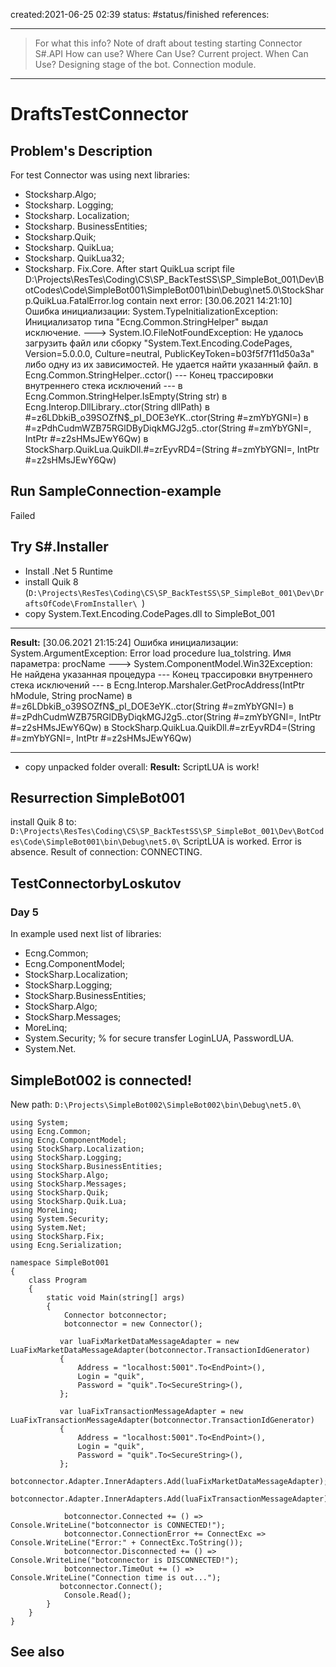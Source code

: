 created:2021-06-25 02:39
status: #status/finished 
references: 
___
> For what this info? Note of draft about testing starting Connector  S#.API
> How can use? 
> Where Can Use? Current project.
> When Can Use? Designing stage of the bot. Connection module.

___
# DraftsTestConnector
## Problem's Description



For test Connector was using next libraries:
- Stocksharp.Algo;
- Stocksharp. Logging;
- Stocksharp. Localization;
-  Stocksharp. BusinessEntities;
-  Stocksharp.Quik;
-  Stocksharp. QuikLua;
-  Stocksharp. QuikLua32;
-  Stocksharp. Fix.Core.
After start QuikLua script file D:\Projects\ResTes\Coding\CS\SP_BackTestSS\SP_SimpleBot_001\Dev\BotCodes\Code\SimpleBot001\SimpleBot001\bin\Debug\net5.0\StockSharp.QuikLua.FatalError.log contain next error:
[30.06.2021 14:21:10] Ошибка инициализации: System.TypeInitializationException: Инициализатор типа "Ecng.Common.StringHelper" выдал исключение. ---> System.IO.FileNotFoundException: Не удалось загрузить файл или сборку "System.Text.Encoding.CodePages, Version=5.0.0.0, Culture=neutral, PublicKeyToken=b03f5f7f11d50a3a" либо одну из их зависимостей. Не удается найти указанный файл.
   в Ecng.Common.StringHelper..cctor()
   --- Конец трассировки внутреннего стека исключений ---
   в Ecng.Common.StringHelper.IsEmpty(String str)
   в Ecng.Interop.DllLibrary..ctor(String dllPath)
   в #=z6LDbkiB_o39SOZfN$_pI_DOE3eYK..ctor(String #=zmYbYGNI=)
   в #=zPdhCudmWZB75RGlDByDiqkMGJ2g5..ctor(String #=zmYbYGNI=, IntPtr #=z2sHMsJEwY6Qw)
   в StockSharp.QuikLua.QuikDll.#=zrEyvRD4=(String #=zmYbYGNI=, IntPtr #=z2sHMsJEwY6Qw)
  
## Run SampleConnection-example
Failed
## Try S#.Installer
- Install .Net 5 Runtime
- install Quik 8 (```D:\Projects\ResTes\Coding\CS\SP_BackTestSS\SP_SimpleBot_001\Dev\DraftsOfCode\FromInstaller\ ```)
- copy System.Text.Encoding.CodePages.dll to SimpleBot_001
___
**Result:**
[30.06.2021 21:15:24] Ошибка инициализации: System.ArgumentException: Error load procedure lua_tolstring.
Имя параметра: procName ---> System.ComponentModel.Win32Exception: Не найдена указанная процедура
   --- Конец трассировки внутреннего стека исключений ---
   в Ecng.Interop.Marshaler.GetProcAddress(IntPtr hModule, String procName)
   в #=z6LDbkiB_o39SOZfN$_pI_DOE3eYK..ctor(String #=zmYbYGNI=)
   в #=zPdhCudmWZB75RGlDByDiqkMGJ2g5..ctor(String #=zmYbYGNI=, IntPtr #=z2sHMsJEwY6Qw)
   в StockSharp.QuikLua.QuikDll.#=zrEyvRD4=(String #=zmYbYGNI=, IntPtr #=z2sHMsJEwY6Qw)
___
- copy unpacked folder overall:
**Result:**
ScriptLUA is work!

## Resurrection SimpleBot001
install Quik 8 to:
```D:\Projects\ResTes\Coding\CS\SP_BackTestSS\SP_SimpleBot_001\Dev\BotCodes\Code\SimpleBot001\bin\Debug\net5.0\```
ScriptLUA is worked. Error is absence. Result of connection: CONNECTING.
## TestConnectorbyLoskutov
### Day 5
In example used next list of libraries:
- Ecng.Common;
- Ecng.ComponentModel;
- StockSharp.Localization;
- StockSharp.Logging;
- StockSharp.BusinessEntities;
- StockSharp.Algo;
- StockSharp.Messages;
- MoreLinq; 
- System.Security; % for secure transfer LoginLUA, PasswordLUA.
- System.Net.

## SimpleBot002 is connected!
New path: ```D:\Projects\SimpleBot002\SimpleBot002\bin\Debug\net5.0\```
```
using System;
using Ecng.Common;
using Ecng.ComponentModel;
using StockSharp.Localization;
using StockSharp.Logging;
using StockSharp.BusinessEntities;
using StockSharp.Algo;
using StockSharp.Messages;
using StockSharp.Quik;
using StockSharp.Quik.Lua;
using MoreLinq;
using System.Security;
using System.Net;
using StockSharp.Fix;
using Ecng.Serialization;

namespace SimpleBot001
{
    class Program
    {
        static void Main(string[] args)
        {
            Connector botconnector;
            botconnector = new Connector();

           var luaFixMarketDataMessageAdapter = new LuaFixMarketDataMessageAdapter(botconnector.TransactionIdGenerator)
           {
               Address = "localhost:5001".To<EndPoint>(),
               Login = "quik",
               Password = "quik".To<SecureString>(),
           };
           
           var luaFixTransactionMessageAdapter = new LuaFixTransactionMessageAdapter(botconnector.TransactionIdGenerator)
           {
               Address = "localhost:5001".To<EndPoint>(),
               Login = "quik",
               Password = "quik".To<SecureString>(),
           };
             botconnector.Adapter.InnerAdapters.Add(luaFixMarketDataMessageAdapter);
             botconnector.Adapter.InnerAdapters.Add(luaFixTransactionMessageAdapter);

            botconnector.Connected += () => Console.WriteLine("botconnector is CONNECTED!");
            botconnector.ConnectionError += ConnectExc => Console.WriteLine("Error:" + ConnectExc.ToString());
            botconnector.Disconnected += () => Console.WriteLine("botconnector is DISCONNECTED!");
            botconnector.TimeOut += () => Console.WriteLine("Connection time is out...");
           botconnector.Connect();
            Console.Read();
        }
    }
}
```



## See also